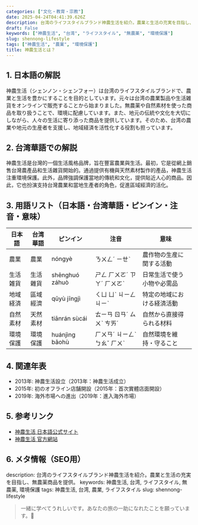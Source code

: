 ```yaml
---
categories: ["文化・教育・宗教"]
date: 2025-04-24T04:41:39.626Z
description: 台湾のライフスタイルブランド神農生活を紹介。農業と生活の充実を目指し、無農薬商品を提供。
draft: False
keywords: ["神農生活", "台湾", "ライフスタイル", "無農薬", "環境保護"]
slug: shennong-lifestyle
tags: ["神農生活", "農業", "環境保護"]
title: 神農生活とは？
---
```




## 1. 日本語の解説
神農生活（シェンノン・シェンフォー）は台湾のライフスタイルブランドで、農業と生活を豊かにすることを目的としています。元々は台湾の農業製品や生活雑貨をオンラインで販売することから始まりました。無農薬や自然素材を使った商品を取り扱うことで、環境に配慮しています。また、地元の伝統や文化を大切にしながら、人々の生活に寄り添った商品を提供しています。そのため、台湾の農業や地元の生産者を支援し、地域経済を活性化する役割も担っています。

## 2. 台湾華語での解説
神農生活是台灣的一個生活風格品牌，旨在豐富農業與生活。最初，它是從網上銷售台灣農產品和生活雜貨開始的。通過提供有機與天然素材製作的產品，神農生活注重環境保護。此外，品牌強調保護當地的傳統和文化，提供貼近人心的商品。因此，它也扮演支持台灣農業和當地生產者的角色，促進區域經濟的活化。

## 3. 用語リスト（日本語・台湾華語・ピンイン・注音・意味）
| 日本語         | 台湾華語         | ピンイン           | 注音       | 意味                         |
|----------------|------------------|-------------------|------------|------------------------------|
| 農業           | 農業             | nóngyè            | ㄋㄨㄥˊ ㄧㄝˋ    | 農作物の生産に関する活動        |
| 生活雑貨       | 生活雜貨         | shēnghuó záhuò    | ㄕㄥ ㄏㄨㄛˊ ㄗㄚˊ ㄏㄨㄛˋ | 日常生活で使う小物や必需品     |
| 地域経済       | 區域經濟         | qūyù jīngjì       | ㄑㄩ ㄩˋ ㄐㄧㄥ ㄐㄧˋ    | 特定の地域における経済活動     |
| 自然素材       | 天然素材         | tiānrán sùcái     | ㄊㄧㄢ ㄖㄢˊ ㄙㄨˋ ㄘㄞˊ  | 自然から直接得られる材料       |
| 環境保護       | 環境保護         | huánjìng bǎohù   | ㄏㄨㄢˊ ㄐㄧㄥˋ ㄅㄠˇ ㄏㄨˋ  | 自然環境を維持・守ること       |

## 4. 関連年表
- 2013年: 神農生活設立（2013年：神農生活成立）
- 2015年: 初のオフライン店舗開設（2015年：首次實體店面開設）
- 2019年: 海外市場への進出（2019年：進入海外市場）

## 5. 参考リンク
- [神農生活 日本語公式サイト](https://example.jp/shennong)
- [神農生活 官方網站](https://example.tw/shennong)

## 6. メタ情報（SEO用）
description: 台湾のライフスタイルブランド神農生活を紹介。農業と生活の充実を目指し、無農薬商品を提供。
keywords: 神農生活, 台湾, ライフスタイル, 無農薬, 環境保護
tags: 神農生活, 台湾, 農業, ライフスタイル
slug: shennong-lifestyle

>一緒に学べてうれしいです。あなたの旅の一助になれたことを願っています。🌿